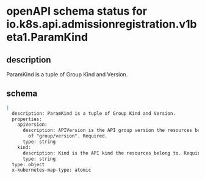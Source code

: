 # openAPI schema status for io.k8s.api.admissionregistration.v1beta1.ParamKind

## description

ParamKind is a tuple of Group Kind and Version.

## schema

```yaml
|
  description: ParamKind is a tuple of Group Kind and Version.
  properties:
    apiVersion:
      description: APIVersion is the API group version the resources belong to. In format
        of "group/version". Required.
      type: string
    kind:
      description: Kind is the API kind the resources belong to. Required.
      type: string
  type: object
  x-kubernetes-map-type: atomic

```
